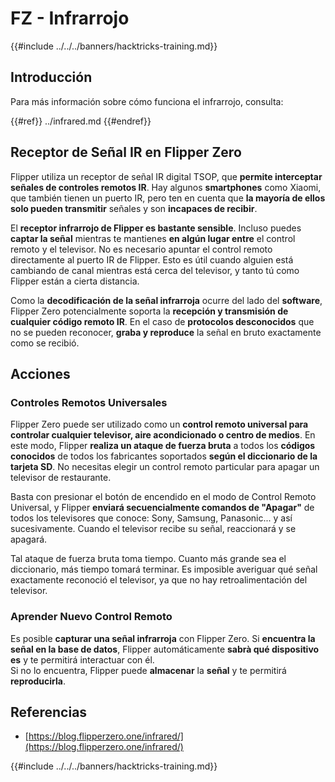 # FZ - Infrarrojo

{{#include ../../../banners/hacktricks-training.md}}

## Introducción <a href="#ir-signal-receiver-in-flipper-zero" id="ir-signal-receiver-in-flipper-zero"></a>

Para más información sobre cómo funciona el infrarrojo, consulta:

{{#ref}}
../infrared.md
{{#endref}}

## Receptor de Señal IR en Flipper Zero <a href="#ir-signal-receiver-in-flipper-zero" id="ir-signal-receiver-in-flipper-zero"></a>

Flipper utiliza un receptor de señal IR digital TSOP, que **permite interceptar señales de controles remotos IR**. Hay algunos **smartphones** como Xiaomi, que también tienen un puerto IR, pero ten en cuenta que **la mayoría de ellos solo pueden transmitir** señales y son **incapaces de recibir**.

El **receptor infrarrojo de Flipper es bastante sensible**. Incluso puedes **captar la señal** mientras te mantienes **en algún lugar entre** el control remoto y el televisor. No es necesario apuntar el control remoto directamente al puerto IR de Flipper. Esto es útil cuando alguien está cambiando de canal mientras está cerca del televisor, y tanto tú como Flipper están a cierta distancia.

Como la **decodificación de la señal infrarroja** ocurre del lado del **software**, Flipper Zero potencialmente soporta la **recepción y transmisión de cualquier código remoto IR**. En el caso de **protocolos desconocidos** que no se pueden reconocer, **graba y reproduce** la señal en bruto exactamente como se recibió.

## Acciones

### Controles Remotos Universales

Flipper Zero puede ser utilizado como un **control remoto universal para controlar cualquier televisor, aire acondicionado o centro de medios**. En este modo, Flipper **realiza un ataque de fuerza bruta** a todos los **códigos conocidos** de todos los fabricantes soportados **según el diccionario de la tarjeta SD**. No necesitas elegir un control remoto particular para apagar un televisor de restaurante.

Basta con presionar el botón de encendido en el modo de Control Remoto Universal, y Flipper **enviará secuencialmente comandos de "Apagar"** de todos los televisores que conoce: Sony, Samsung, Panasonic... y así sucesivamente. Cuando el televisor recibe su señal, reaccionará y se apagará.

Tal ataque de fuerza bruta toma tiempo. Cuanto más grande sea el diccionario, más tiempo tomará terminar. Es imposible averiguar qué señal exactamente reconoció el televisor, ya que no hay retroalimentación del televisor.

### Aprender Nuevo Control Remoto

Es posible **capturar una señal infrarroja** con Flipper Zero. Si **encuentra la señal en la base de datos**, Flipper automáticamente **sabrà qué dispositivo es** y te permitirá interactuar con él.\
Si no lo encuentra, Flipper puede **almacenar** la **señal** y te permitirá **reproducirla**.

## Referencias

- [https://blog.flipperzero.one/infrared/](https://blog.flipperzero.one/infrared/)

{{#include ../../../banners/hacktricks-training.md}}
